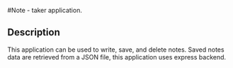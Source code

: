 #Note - taker application.


## Description

This application can be used to write, save, and delete notes. Saved notes data are retrieved from a JSON file, this application uses express backend.  




